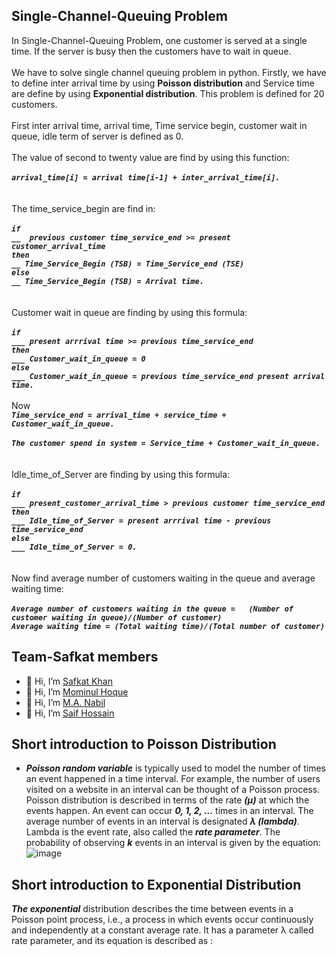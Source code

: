 ## Single-Channel-Queuing Problem 
In Single-Channel-Queuing Problem, one customer is served at a single time. If the server is busy then the customers have to wait in queue.<br/><br/>
We have to solve single channel queuing problem in python. Firstly, we have to define inter arrival time by using **Poisson distribution** and Service time are define by using
**Exponential distribution**. This problem is defined for 20 customers.<br/><br/>
First inter arrival time, arrival time, Time service begin, customer wait in queue, idle term of server is defined as 0.<br/><br/>
The value of second to twenty value are find by using this function: <br/><br/>
       ***`arrival_time[i] = arrival time[i-1] + inter_arrival_time[i].`***<br/><br/><br/>
The time_service_begin are find in:<br/><br/> ***`if `<br/> `__  previous customer time_service_end >= present customer_arrival_time`<br/>`then` <br/>`__ Time_Service_Begin (TSB) = Time_Service_end (TSE)`<br/> `else`<br/>`__ Time_Service_Begin (TSB) = Arrival time.`***  <br/><br/><br/>
Customer wait in queue are finding by using this formula: <br/><br/>***`if`<br/> `___ present arrrival time >= previous time_service_end` <br/>`then`<br/> `___ Customer_wait_in_queue = 0`<br/> `else` <br/>`___ Customer_wait_in_queue = previous time_service_end present arrival time.`***<br/><br/>
Now<br/> ***`Time_service_end = arrival_time + service_time + Customer_wait_in_queue.`***<br/><br/>
***`The customer spend in system = Service_time + Customer_wait_in_queue.`*** <br/><br/><br/>
Idle_time_of_Server are finding by using this formula:<br/><br/>
***`if `<br/> `___ present_customer_arrival_time > previous customer time_service_end`<br/> `then`<br/> `___ Idle_time_of_Server = present arrrival time - previous time_service_end`<br/> `else`<br/> `___ Idle_time_of_Server = 0.`***<br/><br/><br/>
Now find average number of customers waiting in the queue and average waiting time:<br/><br/>
	***`Average number of customers waiting in the queue =   (Number of customer waiting in queue)/(Number of customer)`***<br/>
	***`Average waiting time = (Total waiting time)/(Total number of customer)`***<br/>
    

## Team-Safkat members
-  👋 Hi, I’m [Safkat Khan](https://github.com/Safkatlp)
-  👋 Hi, I’m [Mominul Hoque](https://github.com/mominul104)
-  👋 Hi, I’m [M.A. Nabil](https://github.com/nabilcse13)
-  👋 Hi, I’m [Saif Hossain](https://github.com/shfx0096)


## Short introduction to Poisson Distribution
- ***Poisson random variable*** is typically used to model the number of times an event happened in a time interval. For example, the number of users visited on a website in an interval can be thought of a Poisson process. Poisson distribution is described in terms of the rate ***(μ)*** at which the events happen. An event can occur ***0, 1, 2, …*** times in an interval. The average number of events in an interval is designated ***λ (lambda)***. Lambda is the event rate, also called the ***rate parameter***. The probability of observing ***k*** events in an interval is given by the equation:<br/>
![image](https://user-images.githubusercontent.com/74718375/112758781-e2de5f00-9011-11eb-952d-a0859d50300e.png)<br/>

## Short introduction to Exponential Distribution
***The exponential*** distribution describes the time between events in a Poisson point process, i.e., a process in which events occur continuously and independently at a constant average rate. It has a parameter λ called rate parameter, and its equation is described as :

